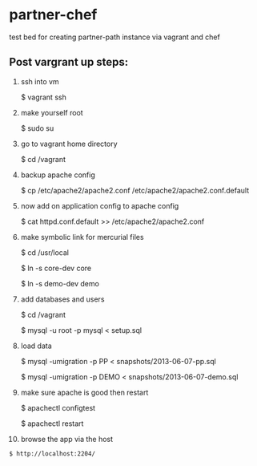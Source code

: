 partner-chef
============

test bed for creating partner-path instance via vagrant and chef

Post vargrant up steps:
----------------------

1.  ssh into vm

    $ vagrant ssh

2.  make yourself root

    $ sudo su

3.  go to vagrant home directory

    $ cd /vagrant

4.  backup apache config

    $ cp /etc/apache2/apache2.conf /etc/apache2/apache2.conf.default

5.  now add on application config to apache config

    $ cat httpd.conf.default >> /etc/apache2/apache2.conf

6.  make symbolic link for mercurial files

    $ cd /usr/local

    $ ln -s core-dev core

    $ ln -s demo-dev demo

7.  add databases and users

    $ cd /vagrant

    $ mysql -u root -p mysql < setup.sql

8.  load data

    $ mysql -umigration -p PP < snapshots/2013-06-07-pp.sql

    $ mysql -umigration -p DEMO < snapshots/2013-06-07-demo.sql

9.  make sure apache is good then restart

    $ apachectl configtest

    $ apachectl restart

10.  browse the app via the host

    $ http://localhost:2204/

